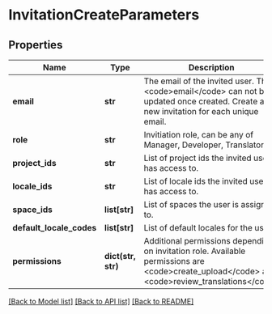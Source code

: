 # InvitationCreateParameters

## Properties
Name | Type | Description | Notes
------------ | ------------- | ------------- | -------------
**email** | **str** | The email of the invited user. The &lt;code&gt;email&lt;/code&gt; can not be updated once created. Create a new invitation for each unique email. | [optional] 
**role** | **str** | Invitiation role, can be any of Manager, Developer, Translator. | [optional] 
**project_ids** | **str** | List of project ids the invited user has access to. | [optional] 
**locale_ids** | **str** | List of locale ids the invited user has access to. | [optional] 
**space_ids** | **list[str]** | List of spaces the user is assigned to. | [optional] 
**default_locale_codes** | **list[str]** | List of default locales for the user. | [optional] 
**permissions** | **dict(str, str)** | Additional permissions depending on invitation role. Available permissions are &lt;code&gt;create_upload&lt;/code&gt; and &lt;code&gt;review_translations&lt;/code&gt; | [optional] 

[[Back to Model list]](../README.md#documentation-for-models) [[Back to API list]](../README.md#documentation-for-api-endpoints) [[Back to README]](../README.md)


